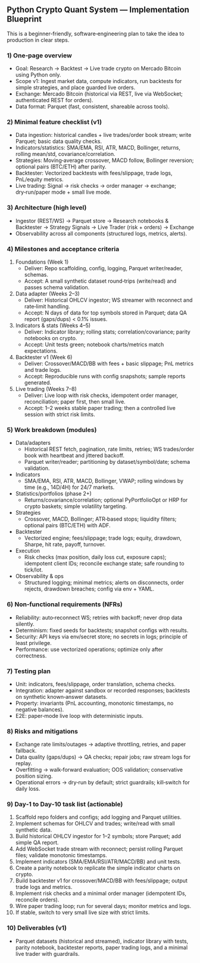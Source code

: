 ## Python Crypto Quant System — Implementation Blueprint

This is a beginner-friendly, software‑engineering plan to take the idea to production in clear steps.

### 1) One‑page overview
- Goal: Research → Backtest → Live trade crypto on Mercado Bitcoin using Python only.
- Scope v1: Ingest market data, compute indicators, run backtests for simple strategies, and place guarded live orders.
- Exchange: Mercado Bitcoin (historical via REST, live via WebSocket; authenticated REST for orders).
- Data format: Parquet (fast, consistent, shareable across tools).

### 2) Minimal feature checklist (v1)
- Data ingestion: historical candles + live trades/order book stream; write Parquet; basic data quality checks.
- Indicators/statistics: SMA/EMA, RSI, ATR, MACD, Bollinger, returns, rolling mean/std, covariance/correlation.
- Strategies: Moving‑average crossover, MACD follow, Bollinger reversion; optional pairs (BTC/ETH) after parity.
- Backtester: Vectorized backtests with fees/slippage, trade logs, PnL/equity metrics.
- Live trading: Signal → risk checks → order manager → exchange; dry‑run/paper mode + small live mode.

### 3) Architecture (high level)
- Ingestor (REST/WS) → Parquet store → Research notebooks & Backtester → Strategy Signals → Live Trader (risk + orders) → Exchange
- Observability across all components (structured logs, metrics, alerts).

### 4) Milestones and acceptance criteria
1) Foundations (Week 1)
   - Deliver: Repo scaffolding, config, logging, Parquet writer/reader, schemas.
   - Accept: A small synthetic dataset round‑trips (write/read) and passes schema validation.
2) Data adapter (Weeks 2–3)
   - Deliver: Historical OHLCV ingestor; WS streamer with reconnect and rate‑limit handling.
   - Accept: N days of data for top symbols stored in Parquet; data QA report (gaps/dups) < 0.1% issues.
3) Indicators & stats (Weeks 4–5)
   - Deliver: Indicator library; rolling stats; correlation/covariance; parity notebooks on crypto.
   - Accept: Unit tests green; notebook charts/metrics match expectations.
4) Backtester v1 (Week 6)
   - Deliver: Crossover/MACD/BB with fees + basic slippage; PnL metrics and trade logs.
   - Accept: Reproducible runs with config snapshots; sample reports generated.
5) Live trading (Weeks 7–8)
   - Deliver: Live loop with risk checks, idempotent order manager, reconciliation; paper first, then small live.
   - Accept: 1–2 weeks stable paper trading; then a controlled live session with strict risk limits.

### 5) Work breakdown (modules)
- Data/adapters
  - Historical REST fetch, pagination, rate limits, retries; WS trades/order book with heartbeat and jittered backoff.
  - Parquet writer/reader; partitioning by dataset/symbol/date; schema validation.
- Indicators
  - SMA/EMA, RSI, ATR, MACD, Bollinger, VWAP; rolling windows by time (e.g., 14D/4H) for 24/7 markets.
- Statistics/portfolios (phase 2+)
  - Returns/covariance/correlation; optional PyPortfolioOpt or HRP for crypto baskets; simple volatility targeting.
- Strategies
  - Crossover, MACD, Bollinger; ATR‑based stops; liquidity filters; optional pairs (BTC/ETH) with ADF.
- Backtester
  - Vectorized engine; fees/slippage; trade logs; equity, drawdown, Sharpe, hit rate, payoff, turnover.
- Execution
  - Risk checks (max position, daily loss cut, exposure caps); idempotent client IDs; reconcile exchange state; safe rounding to tick/lot.
- Observability & ops
  - Structured logging; minimal metrics; alerts on disconnects, order rejects, drawdown breaches; config via env + YAML.

### 6) Non‑functional requirements (NFRs)
- Reliability: auto‑reconnect WS; retries with backoff; never drop data silently.
- Determinism: fixed seeds for backtests; snapshot configs with results.
- Security: API keys via env/secret store; no secrets in logs; principle of least privilege.
- Performance: use vectorized operations; optimize only after correctness.

### 7) Testing plan
- Unit: indicators, fees/slippage, order translation, schema checks.
- Integration: adapter against sandbox or recorded responses; backtests on synthetic known‑answer datasets.
- Property: invariants (PnL accounting, monotonic timestamps, no negative balances).
- E2E: paper‑mode live loop with deterministic inputs.

### 8) Risks and mitigations
- Exchange rate limits/outages → adaptive throttling, retries, and paper fallback.
- Data quality (gaps/dups) → QA checks; repair jobs; raw stream logs for replay.
- Overfitting → walk‑forward evaluation; OOS validation; conservative position sizing.
- Operational errors → dry‑run by default; strict guardrails; kill‑switch for daily loss.

### 9) Day‑1 to Day‑10 task list (actionable)
1) Scaffold repo folders and configs; add logging and Parquet utilities.
2) Implement schemas for OHLCV and trades; write/read with small synthetic data.
3) Build historical OHLCV ingestor for 1–2 symbols; store Parquet; add simple QA report.
4) Add WebSocket trade stream with reconnect; persist rolling Parquet files; validate monotonic timestamps.
5) Implement indicators (SMA/EMA/RSI/ATR/MACD/BB) and unit tests.
6) Create a parity notebook to replicate the simple indicator charts on crypto.
7) Build backtester v1 for crossover/MACD/BB with fees/slippage; output trade logs and metrics.
8) Implement risk checks and a minimal order manager (idempotent IDs, reconcile orders).
9) Wire paper trading loop; run for several days; monitor metrics and logs.
10) If stable, switch to very small live size with strict limits.

### 10) Deliverables (v1)
- Parquet datasets (historical and streamed), indicator library with tests, parity notebook, backtester reports, paper trading logs, and a minimal live trader with guardrails.


